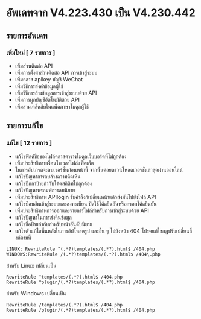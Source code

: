 # อัพเดทจาก V4.223.430 เป็น V4.230.442

## รายการอัพเดท
### เพิ่มใหม่ [ 7 รายการ ]
- เพิ่มส่วนติดต่อ API
- เพิ่มการตั้งค่าส่วนติดต่อ API การเข้าสู่ระบบ
- เพิ่มคลาส apikey บัญชี WeChat
- เพิ่มวิธีการส่งค่าข้อมูลผู้ใช้
- เพิ่มวิธีการล้างข้อมูลการเข้าสู่ระบบด้วย API
- เพิ่มการผูกบัญชีอัตโนมัติด้วย API
- เพิ่มสามเคล็ดลับในแพ็คภาษาโมดูลผู้ใช้

## รายการแก้ไข
### แก้ไข [ 12 รายการ ]
- แก้ไขฟิลด์ชื่อของไฟล์คลาสตารางโมดูลเว็บบอร์ดที่ไม่ถูกต้อง
- เพิ่มประสิทธิภาพเงื่อนไขเวลาไฟล์แพ็คเก็ต
- ในการอัปเกรดจะลบเวอร์ชั่นก่อนหน้านี้ จากนั้นค่อยดาวน์โหลดเวอร์ชั่นล่าสุดผ่านออนไลน์
- แก้ไขปัญหาการลบล้างความคิดเห็น
- แก้ไขปีกกาป้ายกำกับโค้ดสถิติทไม่ถูกต้อง
- แก้ไขปัญหาพรอมพ์การลบนิยาย
- เพิ่มประสิทธิภาพ APIlogin รับค่าลิ้งก์เปลี่ยนหน้าแล้วส่งมันไปยังไฟล์ API
- แก้ไขป๊อบอัพเข้าสู่ระบบและลงทะเบียน ปิดใช้โค้ดยืนยันหรือกรอกโค้ดยืนยัน
- เพิ่มประสิทธิภาพการออกและรายการไฟล์สำหรับการเข้าสู่ระบบด้วย API
- แก้ไขปัญหาในการส่งคืนข้อมูล
- แก้ไขชื่อป้ายกำกับสำหรับหน้าอันดับนิยาย
- แก้ไขตัวแก้ไขพื้นหลังในการอัปโหลดรูป และอื่น ๆ ไปยังหน้า 404 โปรดแก้ไขกฎปรับเปลี่ยนลิ้งก์ตามนี้
```
LINUX: RewriteRule ^(.*?)templates/(.*?).html$ /404.php
WINDOWS:RewriteRule /(.*?)templates/(.*?).html$ /404\.php
```
สำหรับ Linux เปลี่ยนเป็น
```
RewriteRule ^templates/(.*?).html$ /404.php
RewriteRule ^plugin/(.*?)templates/(.*?).html$ /404.php
```
สำหรับ Windows เปลี่ยนเป็น
```
RewriteRule /templates/(.*?).html$ /404.php
RewriteRule /plugin/(.*?)templates/(.*?).html$ /404.php
```